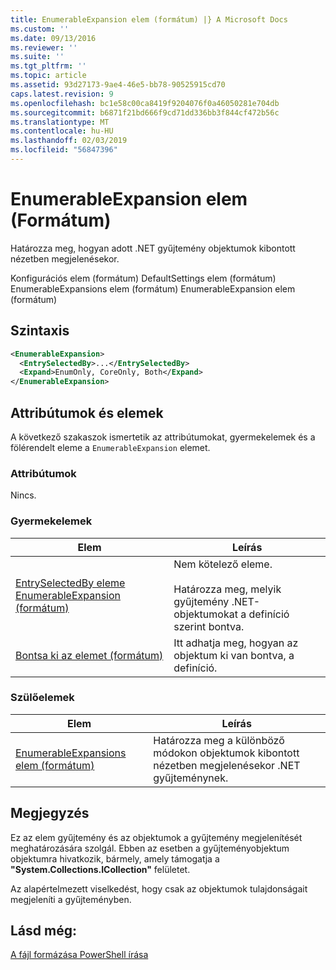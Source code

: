 ```yaml
---
title: EnumerableExpansion elem (formátum) |} A Microsoft Docs
ms.custom: ''
ms.date: 09/13/2016
ms.reviewer: ''
ms.suite: ''
ms.tgt_pltfrm: ''
ms.topic: article
ms.assetid: 93d27173-9ae4-46e5-bb78-90525915cd70
caps.latest.revision: 9
ms.openlocfilehash: bc1e58c00ca8419f9204076f0a46050281e704db
ms.sourcegitcommit: b6871f21bd666f9cd71dd336bb3f844cf472b56c
ms.translationtype: MT
ms.contentlocale: hu-HU
ms.lasthandoff: 02/03/2019
ms.locfileid: "56847396"
---
```

# <a name="enumerableexpansion-element-format"></a>EnumerableExpansion elem (Formátum)

Határozza meg, hogyan adott .NET gyűjtemény objektumok kibontott nézetben megjelenésekor.

Konfigurációs elem (formátum) DefaultSettings elem (formátum) EnumerableExpansions elem (formátum) EnumerableExpansion elem (formátum)

## <a name="syntax"></a>Szintaxis

```xml
<EnumerableExpansion>
  <EntrySelectedBy>...</EntrySelectedBy>
  <Expand>EnumOnly, CoreOnly, Both</Expand>
</EnumerableExpansion>
```

## <a name="attributes-and-elements"></a>Attribútumok és elemek

A következő szakaszok ismertetik az attribútumokat, gyermekelemek és a fölérendelt eleme a `EnumerableExpansion` elemet.

### <a name="attributes"></a>Attribútumok

Nincs.

### <a name="child-elements"></a>Gyermekelemek

|Elem|Leírás|
|-------------|-----------------|
|[EntrySelectedBy eleme EnumerableExpansion (formátum)](./entryselectedby-element-for-enumerableexpansion-format.md)|Nem kötelező eleme.<br /><br /> Határozza meg, melyik gyűjtemény .NET-objektumokat a definíció szerint bontva.|
|[Bontsa ki az elemet (formátum)](./expand-element-format.md)|Itt adhatja meg, hogyan az objektum ki van bontva, a definíció.|

### <a name="parent-elements"></a>Szülőelemek

|Elem|Leírás|
|-------------|-----------------|
|[EnumerableExpansions elem (formátum)](./enumerableexpansions-element-format.md)|Határozza meg a különböző módokon objektumok kibontott nézetben megjelenésekor .NET gyűjteménynek.|

## <a name="remarks"></a>Megjegyzés

Ez az elem gyűjtemény és az objektumok a gyűjtemény megjelenítését meghatározására szolgál. Ebben az esetben a gyűjteményobjektum objektumra hivatkozik, bármely, amely támogatja a **"System.Collections.ICollection"** felületet.

Az alapértelmezett viselkedést, hogy csak az objektumok tulajdonságait megjeleníti a gyűjteményben.

## <a name="see-also"></a>Lásd még:

[A fájl formázása PowerShell írása](./writing-a-powershell-formatting-file.md)
